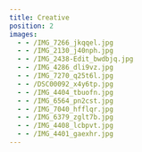 ```yaml
---
title: Creative
position: 2
images:
  - - /IMG_7266_jkqqel.jpg
  - - /IMG_2130_j40nph.jpg
  - - /IMG_2438-Edit_bwdbjq.jpg
  - - /IMG_4286_dli9vz.jpg
  - - /IMG_7270_q25t6l.jpg
  - - /DSC00092_x4y6tp.jpg
  - - /IMG_4404_tbuofn.jpg
  - - /IMG_6564_pn2cst.jpg
  - - /IMG_7040_hfflqr.jpg
  - - /IMG_6379_zglt7b.jpg
  - - /IMG_4408_lcbpvt.jpg
  - - /IMG_4401_gaexhr.jpg
---
```

